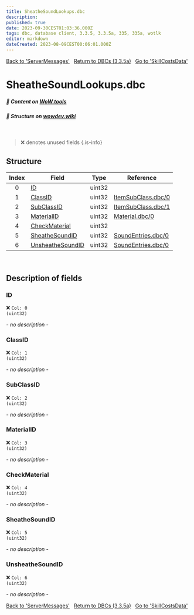 ```yaml
---
title: SheatheSoundLookups.dbc
description:
published: true
date: 2023-09-30CEST01:03:36.000Z
tags: dbc, database client, 3.3.5, 3.3.5a, 335, 335a, wotlk
editor: markdown
dateCreated: 2023-08-09CEST00:06:01.000Z
---
```

<a href="https://trinitycore.info/files/DBC/335/servermessages" class="mt-5 v-btn v-btn--depressed v-btn--flat v-btn--outlined theme--light v-size--default darkblue--text text--lighten-3"><span class="v-btn__content"><i aria-hidden="true" class="v-icon notranslate v-icon--left mdi mdi-arrow-left theme--light"></i><span>Back to 'ServerMessages'</span></span></a>&nbsp;&nbsp;&nbsp;<a href="https://trinitycore.info/files/DBC/335/home" class="mt-5 v-btn v-btn--depressed v-btn--flat v-btn--outlined theme--light v-size--default darkblue--text text--lighten-3"><span class="v-btn__content"><i aria-hidden="true" class="v-icon notranslate v-icon--left mdi mdi-home-outline theme--light"></i><span>Return to DBCs (3.3.5a)</span></span></a>&nbsp;&nbsp;&nbsp;<a href="https://trinitycore.info/files/DBC/335/skillcostsdata" class="mt-5 v-btn v-btn--depressed v-btn--flat v-btn--outlined theme--light v-size--default darkblue--text text--lighten-3"><span class="v-btn__content"><span>Go to 'SkillCostsData'</span><i aria-hidden="true" class="v-icon notranslate v-icon--right mdi mdi-arrow-right theme--light"></i></span></a>

# SheatheSoundLookups.dbc
##### :open_book: Content on [WoW.tools](https://wow.tools/dbc/?dbc=sheathesoundlookups&build=3.3.5.12340)
##### :pencil: Structure on [wowdev.wiki](https://wowdev.wiki/DB/SheatheSoundLookups)
&nbsp;

> :x: denotes unused fields
{.is-info}


## Structure

| Index | Field | Type | Reference |
| :---: | --- | :---: | --- |
| 0 | [ID](#id) | uint32 |  |
| 1 | [ClassID](#classid) | uint32 | [ItemSubClass.dbc/0](/files/DBC/335/itemsubclass#classid) |
| 2 | [SubClassID](#subclassid) | uint32 | [ItemSubClass.dbc/1](/files/DBC/335/itemsubclass#subclassid) |
| 3 | [MaterialID](#materialid) | uint32 | [Material.dbc/0](/files/DBC/335/material#id) |
| 4 | [CheckMaterial](#checkmaterial) | uint32 |  |
| 5 | [SheatheSoundID](#sheathesoundid) | uint32 | [SoundEntries.dbc/0](/files/DBC/335/soundentries#id) |
| 6 | [UnsheatheSoundID](#unsheathesoundid) | uint32 | [SoundEntries.dbc/0](/files/DBC/335/soundentries#id) |
&nbsp;
## Description of fields

### ID
:x: <code>Col: 0 (uint32)</code>

*- no description -*
&nbsp;

### ClassID
:x: <code>Col: 1 (uint32)</code>

*- no description -*
&nbsp;

### SubClassID
:x: <code>Col: 2 (uint32)</code>

*- no description -*
&nbsp;

### MaterialID
:x: <code>Col: 3 (uint32)</code>

*- no description -*
&nbsp;

### CheckMaterial
:x: <code>Col: 4 (uint32)</code>

*- no description -*
&nbsp;

### SheatheSoundID
:x: <code>Col: 5 (uint32)</code>

*- no description -*
&nbsp;

### UnsheatheSoundID
:x: <code>Col: 6 (uint32)</code>

*- no description -*
&nbsp;

<a href="https://trinitycore.info/files/DBC/335/servermessages" class="mt-5 v-btn v-btn--depressed v-btn--flat v-btn--outlined theme--light v-size--default darkblue--text text--lighten-3"><span class="v-btn__content"><i aria-hidden="true" class="v-icon notranslate v-icon--left mdi mdi-arrow-left theme--light"></i><span>Back to 'ServerMessages'</span></span></a>&nbsp;&nbsp;&nbsp;<a href="https://trinitycore.info/files/DBC/335/home" class="mt-5 v-btn v-btn--depressed v-btn--flat v-btn--outlined theme--light v-size--default darkblue--text text--lighten-3"><span class="v-btn__content"><i aria-hidden="true" class="v-icon notranslate v-icon--left mdi mdi-home-outline theme--light"></i><span>Return to DBCs (3.3.5a)</span></span></a>&nbsp;&nbsp;&nbsp;<a href="https://trinitycore.info/files/DBC/335/skillcostsdata" class="mt-5 v-btn v-btn--depressed v-btn--flat v-btn--outlined theme--light v-size--default darkblue--text text--lighten-3"><span class="v-btn__content"><span>Go to 'SkillCostsData'</span><i aria-hidden="true" class="v-icon notranslate v-icon--right mdi mdi-arrow-right theme--light"></i></span></a>
